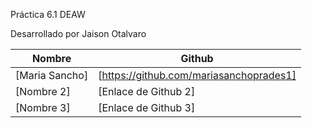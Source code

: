 Práctica 6.1 DEAW

Desarrollado por Jaison Otalvaro

| Nombre | Github |
|---|---|
| [Maria Sancho] | [https://github.com/mariasanchoprades1] |
| [Nombre 2] | [Enlace de Github 2] |
| [Nombre 3] | [Enlace de Github 3] |


